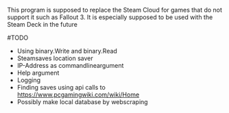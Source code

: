 This program is supposed to replace the Steam Cloud for games that do not support it such as Fallout 3. It is especially supposed to be used with the Steam Deck in the future 

#TODO
 - Using binary.Write and binary.Read
 - Steamsaves location saver
 - IP-Address as commandlineargument
 - Help argument
 - Logging
 - Finding saves using api calls to https://www.pcgamingwiki.com/wiki/Home
 - Possibly make local database by webscraping
